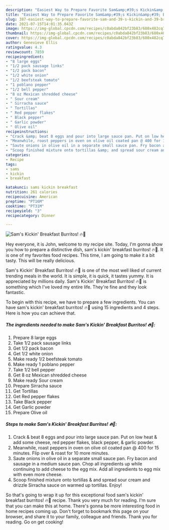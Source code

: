 ```yaml
---
description: "Easiest Way to Prepare Favorite Sam&amp;#39;s Kickin&amp;#39; Breakfast Burritos! 🔥🌯"
title: "Easiest Way to Prepare Favorite Sam&amp;#39;s Kickin&amp;#39; Breakfast Burritos! 🔥🌯"
slug: 387-easiest-way-to-prepare-favorite-sam-and-39-s-kickin-and-39-breakfast-burritos
date: 2021-07-15T14:01:35.043Z
image: https://img-global.cpcdn.com/recipes/c0abda842bf23b83/680x482cq70/sams-kickin-breakfast-burritos-recipe-main-photo.jpg
thumbnail: https://img-global.cpcdn.com/recipes/c0abda842bf23b83/680x482cq70/sams-kickin-breakfast-burritos-recipe-main-photo.jpg
cover: https://img-global.cpcdn.com/recipes/c0abda842bf23b83/680x482cq70/sams-kickin-breakfast-burritos-recipe-main-photo.jpg
author: Genevieve Ellis
ratingvalue: 4.3
reviewcount: 7859
recipeingredient:
- "8 large eggs"
- "1/2 pack sausage links"
- "1/2 pack bacon"
- "1/2 white onion"
- "1/2 beefsteak tomato"
- "1 poblano pepper"
- "1/2 bell pepper"
- "8 oz Mexican shredded cheese"
- " Sour cream"
- " Sirracha sauce"
- " Tortillas"
- " Red pepper flakes"
- " Black pepper"
- " Garlic powder"
- " Olive oil"
recipeinstructions:
- "Crack &amp; beat 8 eggs and pour into large sauce pan. Put on low heat &amp; add some cheese, red pepper flakes, black pepper, &amp; garlic powder."
- "Meanwhile, roast peppers in oven on olive oil coated pan @ 400 for 15 minutes. Flip over &amp; roast for 10 more minutes."
- "Saute onions in olive oil in a separate small sauce pan. Fry bacon and sausage in a medium sauce pan. Chop all ingredients up while continuing to add cheese to the egg mix. Add all ingredients to egg mix with even more cheese."
- "Scoop finished mixture onto tortillas &amp; and spread sour cream and drizzle Sirracha sauce on warmed up tortillas. Enjoy!"
categories:
- Recipe
tags:
- sams
- kickin
- breakfast

katakunci: sams kickin breakfast 
nutrition: 261 calories
recipecuisine: American
preptime: "PT16M"
cooktime: "PT31M"
recipeyield: "3"
recipecategory: Dinner

---
```



![Sam&#39;s Kickin&#39; Breakfast Burritos! 🔥🌯](https://img-global.cpcdn.com/recipes/c0abda842bf23b83/680x482cq70/sams-kickin-breakfast-burritos-recipe-main-photo.jpg)

Hey everyone, it is John, welcome to my recipe site. Today, I'm gonna show you how to prepare a distinctive dish, sam&#39;s kickin&#39; breakfast burritos! 🔥🌯. It is one of my favorites food recipes. This time, I am going to make it a bit tasty. This will be really delicious.

Sam&#39;s Kickin&#39; Breakfast Burritos! 🔥🌯 is one of the most well liked of current trending meals in the world. It is simple, it is quick, it tastes yummy. It is appreciated by millions daily. Sam&#39;s Kickin&#39; Breakfast Burritos! 🔥🌯 is something which I've loved my entire life. They're fine and they look fantastic.




To begin with this recipe, we have to prepare a few ingredients. You can have sam&#39;s kickin&#39; breakfast burritos! 🔥🌯 using 15 ingredients and 4 steps. Here is how you can achieve that.

<!--inarticleads1-->

##### The ingredients needed to make Sam&#39;s Kickin&#39; Breakfast Burritos! 🔥🌯:

1. Prepare 8 large eggs
1. Take 1/2 pack sausage links
1. Get 1/2 pack bacon
1. Get 1/2 white onion
1. Make ready 1/2 beefsteak tomato
1. Make ready 1 poblano pepper
1. Take 1/2 bell pepper
1. Get 8 oz Mexican shredded cheese
1. Make ready  Sour cream
1. Prepare  Sirracha sauce
1. Get  Tortillas
1. Get  Red pepper flakes
1. Take  Black pepper
1. Get  Garlic powder
1. Prepare  Olive oil




<!--inarticleads2-->

##### Steps to make Sam&#39;s Kickin&#39; Breakfast Burritos! 🔥🌯:

1. Crack &amp; beat 8 eggs and pour into large sauce pan. Put on low heat &amp; add some cheese, red pepper flakes, black pepper, &amp; garlic powder.
1. Meanwhile, roast peppers in oven on olive oil coated pan @ 400 for 15 minutes. Flip over &amp; roast for 10 more minutes.
1. Saute onions in olive oil in a separate small sauce pan. Fry bacon and sausage in a medium sauce pan. Chop all ingredients up while continuing to add cheese to the egg mix. Add all ingredients to egg mix with even more cheese.
1. Scoop finished mixture onto tortillas &amp; and spread sour cream and drizzle Sirracha sauce on warmed up tortillas. Enjoy!




So that's going to wrap it up for this exceptional food sam&#39;s kickin&#39; breakfast burritos! 🔥🌯 recipe. Thank you very much for reading. I'm sure that you can make this at home. There's gonna be more interesting food in home recipes coming up. Don't forget to bookmark this page on your browser, and share it to your family, colleague and friends. Thank you for reading. Go on get cooking!
